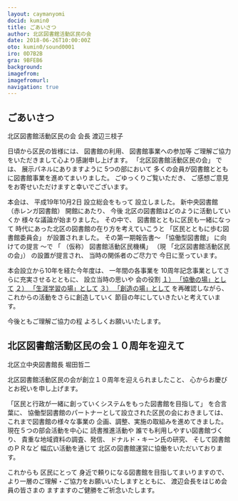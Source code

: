 ```yaml
---
layout: caymanyomi
docid: kumin0
title: ごあいさつ
author: 北区図書館活動区民の会
date: 2018-06-26T10:00:00Z
oto: kumin0/sound0001
iro: 0D7B2B
gra: 9BFEB6
background: 
imagefrom: 
imagefromurl: 
navigation: true
---
```

   
<!--span data-dur="1.902" data-begin="0.000">ごあいさつ</span>

<span data-dur="1.641" data-begin="1.902">読み上げ時間</span>
<span data-dur="3" data-begin="3.543">約4分15秒消す</span-->

## <span data-dur="2.253" data-begin="6.543">ごあいさつ</span>

<span data-dur="3.312" data-begin="8.796">北区図書館活動区民の会</span>
<span data-dur="1.203" data-begin="12.108">会長</span>
<span data-dur="2.467" data-begin="13.311">渡辺三枝子</span>

<span data-dur="3.035" data-begin="15.778">日頃から区民の皆様には、</span>
<span data-dur="1.69" data-begin="18.813">図書館の利用、</span>
<span data-dur="2.458" data-begin="20.503">図書館事業への参加等</span>
<span data-dur="6.082" data-begin="22.961">ご理解ご協力をいただきまして心より感謝申し上げます。</span>
<span data-dur="3.313" data-begin="29.043">「北区図書館活動区民の会」</span>
<span data-dur="0.94" data-begin="32.356">では、</span>
<span data-dur="2.366" data-begin="33.296">展示パネルにありますように</span>
<span data-dur="1.875" data-begin="35.662">5つの部において</span>
<span data-dur="6.484" data-begin="37.537">多くの会員が図書館とともに図書館事業を進めてまいりました。</span>
<span data-dur="2.227" data-begin="44.021">ごゆっくりご覧いただき、</span>
<span data-dur="6.105" data-begin="46.248">ご感想ご意見をお寄せいただけますと幸いでございます。</span>

<span data-dur="1.237" data-begin="52.353">本会は、</span>
<span data-dur="3.227" data-begin="53.590">平成19年10月2日</span>
<span data-dur="2.234" data-begin="56.817">設立総会をもって</span>
<span data-dur="2.463" data-begin="59.051">設立しました。</span>
<span data-dur="2.291" data-begin="61.514">新中央図書館</span>
<span data-dur="1.748" data-begin="63.805">（赤レンガ図書館）</span>
<span data-dur="1.55" data-begin="65.553">開館にあたり、</span>
<span data-dur="1.066" data-begin="67.103">今後</span>
<span data-dur="4.073" data-begin="68.169">北区の図書館はどのように活動していくか</span>
<span data-dur="3.385" data-begin="72.242">様々な議論が始まりました。</span>
<span data-dur="1.325" data-begin="75.627">その中で、</span>
<span data-dur="3.352" data-begin="76.952">図書館とともに区民も一緒になって</span>
<span data-dur="4.877" data-begin="80.304">時代にあった北区の図書館の在り方を考えていこうと</span>
<span data-dur="2.897" data-begin="85.181">「区民とともに歩む図書館委員会」</span>
<span data-dur="2.665" data-begin="88.078">が設置されました。</span>
<span data-dur="2.914" data-begin="90.743">その第一期報告書～</span>
<span data-dur="1.814" data-begin="93.657">「協働型図書館」</span>
<span data-dur="1.896" data-begin="95.471">に向けての提言</span>
<span data-dur="0.772" data-begin="97.367">～で</span>
<span data-dur="0.5" data-begin="98.139">「</span>
<span data-dur="1.108" data-begin="98.639">（仮称）</span>
<span data-dur="2.7" data-begin="99.747">図書館活動区民機構」</span>
<span data-dur="0.899" data-begin="102.447">（現</span>
<span data-dur="3.312" data-begin="103.346">「北区図書館活動区民の会」）</span>
<span data-dur="2.08" data-begin="106.658">の設置が提言され、</span>
<span data-dur="2.608" data-begin="108.738">当時の関係者のご尽力で</span>
<span data-dur="3.034" data-begin="111.346">今日に至っています。</span>

<span data-dur="3.879" data-begin="114.380">本会設立から10年を経た今年度は、</span>
<span data-dur="2.353" data-begin="118.259">一年間の各事業を</span>
<span data-dur="4.603" data-begin="120.612">10周年記念事業としてさらに充実させるとともに、</span>
<span data-dur="2.159" data-begin="125.215">設立当時の思いや</span>
<span data-dur="1.903" data-begin="127.374">会の役割</span>
<u><span data-dur="0.936" data-begin="129.277">１）</span>
<span data-dur="1.765" data-begin="130.213">「協働の場」として</span></u>
<u><span data-dur="0.732" data-begin="131.978">２）</span>
<span data-dur="2.311" data-begin="132.710">「生涯学習の場」として</span></u>
<u><span data-dur="0.993" data-begin="135.021">３）</span>
<span data-dur="1.833" data-begin="136.014">「創造の場」として</span></u>
<span data-dur="1.932" data-begin="137.847">を再確認しながら、</span>
<span data-dur="3.71" data-begin="139.779">これからの活動をさらに創造していく</span>
<span data-dur="4.554" data-begin="143.489">節目の年にしていきたいと考えています。</span>

<span data-dur="3.169" data-begin="148.043">今後ともご理解ご協力の程</span>
<span data-dur="3.816" data-begin="151.212">よろしくお願いいたします。</span>

## <span data-dur="5.974" data-begin="155.028">北区図書館活動区民の会１０周年を迎えて</span>

<span data-dur="2.864" data-begin="161.002">北区立中央図書館長</span>
<span data-dur="2.313" data-begin="163.866">堀田哲二</span>

<span data-dur="6.512" data-begin="166.179">北区図書館活動区民の会が創立１０周年を迎えられましたこと、</span>
<span data-dur="4.75" data-begin="172.691">心からお慶びとお祝いを申し上げます。</span>

<span data-dur="5.694" data-begin="177.441">「区民と行政が一緒に創っていくシステムをもった図書館を目指して」</span>
<span data-dur="1.463" data-begin="183.135">を合言葉に、</span>
<span data-dur="5.712" data-begin="184.598">協働型図書館のパートナーとして設立された区民の会におきましては、</span>
<span data-dur="3.362" data-begin="190.310">これまで図書館の様々な事業の</span>
<span data-dur="5.163" data-begin="193.672">企画、調整、実施の取組みを進めてきました。</span>
<span data-dur="3.875" data-begin="198.835">現在５つの部会活動を中心に</span>
<span data-dur="2.338" data-begin="202.710">読書推進活動や</span>
<span data-dur="3.018" data-begin="205.048">誰でも利用しやすい図書館づくり、</span>
<span data-dur="3.609" data-begin="208.066">貴重な地域資料の調査、発信、</span>
<span data-dur="2.409" data-begin="211.675">ドナルド・キーン氏の研究、</span>
<span data-dur="2.974" data-begin="214.084">そして図書館のＰＲなど</span>
<span data-dur="2.408" data-begin="217.058">幅広い活動を通じて</span>
<span data-dur="4.98" data-begin="219.466">北区の図書館運営に協働をいただいております。</span>

<span data-dur="1.204" data-begin="224.446">これからも</span>
<span data-dur="1.596" data-begin="225.650">区民にとって</span>
<span data-dur="4.362" data-begin="227.246">身近で頼りになる図書館を目指してまいりますので、</span>
<span data-dur="5.354" data-begin="231.608">より一層のご理解・ご協力をお願いいたしますとともに、</span>
<span data-dur="3.87" data-begin="236.962">渡辺会長をはじめ会員の皆さまの</span>
<span data-dur="4.839" data-begin="240.832">ますますのご健勝をご祈念いたします。</span>

<!--span data-dur="1.127" data-begin="245.671">以上で、</span>
<span data-dur="4.022" data-begin="246.798">ごあいさつの読み上げを終わります消す。</span-->
